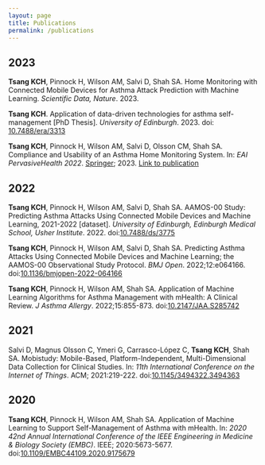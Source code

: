 ```yaml
---
layout: page
title: Publications
permalink: /publications
---
```


## 2023

**Tsang KCH**, Pinnock H, Wilson AM, Salvi D, Shah SA. Home Monitoring with Connected Mobile Devices for Asthma Attack Prediction with Machine Learning. *Scientific Data, Nature*. 2023.

**Tsang KCH**. Application of data-driven technologies for asthma self-management \[PhD Thesis\]. *University of Edinburgh*. 2023. doi: [10.7488/era/3313](http://dx.doi.org/10.7488/era/3313)

**Tsang KCH**, Pinnock H, Wilson AM, Salvi D, Olsson CM, Shah SA. Compliance and Usability of an Asthma Home Monitoring System. In: *EAI PervasiveHealth 2022*. [Springer](https://link.springer.com/book/9783031345876); 2023. [Link to publication](https://www.diva-portal.org/smash/record.jsf?pid=diva2%3A1743246&dswid=-7438)

## 2022

**Tsang KCH**, Pinnock H, Wilson AM, Salvi D, Shah SA. AAMOS-00 Study: Predicting Asthma Attacks Using Connected Mobile Devices and Machine Learning, 2021-2022 \[dataset\]. *University of Edinburgh, Edinburgh Medical School, Usher Institute*. 2022. doi:[10.7488/ds/3775](https://doi.org/10.7488/ds/3775)

**Tsang KCH**, Pinnock H, Wilson AM, Salvi D, Shah SA. Predicting Asthma Attacks Using Connected Mobile Devices and Machine Learning; the AAMOS-00 Observational Study Protocol. *BMJ Open*. 2022;12:e064166. doi:[10.1136/bmjopen-2022-064166](https://doi.org/10.1136/bmjopen-2022-064166)

**Tsang KCH**, Pinnock H, Wilson AM, Shah SA. Application of Machine Learning Algorithms for Asthma Management with mHealth: A Clinical Review. *J Asthma Allergy*. 2022;15:855-873. doi:[10.2147/JAA.S285742](https://doi.org/10.2147/JAA.S285742)

## 2021

Salvi D, Magnus Olsson C, Ymeri G, Carrasco-López C, **Tsang KCH**, Shah SA. Mobistudy: Mobile-Based, Platform-Independent, Multi-Dimensional Data Collection for Clinical Studies. In: *11th International Conference on the Internet of Things*. ACM; 2021:219-222. doi:[10.1145/3494322.3494363](https://doi.org/10.1145/3494322.3494363)

## 2020

**Tsang KCH**, Pinnock H, Wilson AM, Shah SA. Application of Machine Learning to Support Self-Management of Asthma with mHealth. In: *2020 42nd Annual International Conference of the IEEE Engineering in Medicine & Biology Society (EMBC)*. IEEE; 2020:5673-5677. doi:[10.1109/EMBC44109.2020.9175679](https://doi.org/10.1109/EMBC44109.2020.9175679)
